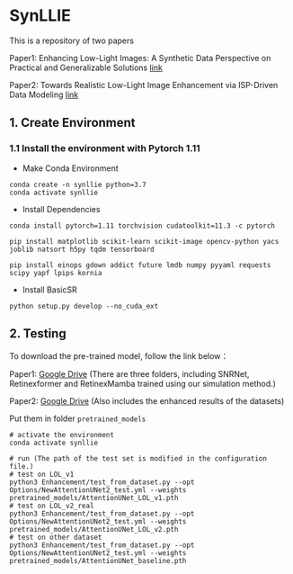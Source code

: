# SynLLIE
This is a repository of two papers

Paper1: Enhancing Low-Light Images: A Synthetic Data Perspective on Practical and Generalizable Solutions [link](https://doi.org/10.1609/aaai.v39i6.32617)

Paper2: Towards Realistic Low-Light Image Enhancement via ISP-Driven Data Modeling [link](https://arxiv.org/abs/2504.12204)

## 1. Create Environment


### 1.1 Install the environment with Pytorch 1.11

- Make Conda Environment
```
conda create -n synllie python=3.7
conda activate synllie
```

- Install Dependencies
```
conda install pytorch=1.11 torchvision cudatoolkit=11.3 -c pytorch

pip install matplotlib scikit-learn scikit-image opencv-python yacs joblib natsort h5py tqdm tensorboard

pip install einops gdown addict future lmdb numpy pyyaml requests scipy yapf lpips kornia
```

- Install BasicSR
```
python setup.py develop --no_cuda_ext
```

## 2. Testing

To download the pre-trained model, follow the link below：

Paper1: [Google Drive](https://drive.google.com/drive/folders/1eMRYNUgcTAduv4OVnajEkeELWaG_clr-?usp=drive_link) (There are three folders, including SNRNet, Retinexformer and RetinexMamba trained using our simulation method.)

Paper2: [Google Drive](https://drive.google.com/drive/folders/1tBYkZ7gXaI_sh8UGcXQfoPqAn4TB8fQU?usp=sharing) (Also includes the enhanced results of the datasets)

Put them in folder `pretrained_models`

```shell
# activate the environment
conda activate synllie

# run (The path of the test set is modified in the configuration file.)
# test on LOL_v1
python3 Enhancement/test_from_dataset.py --opt Options/NewAttentionUNet2_test.yml --weights pretrained_models/AttentionUNet_LOL_v1.pth
# test on LOL_v2_real
python3 Enhancement/test_from_dataset.py --opt Options/NewAttentionUNet2_test.yml --weights pretrained_models/AttentionUNet_LOL_v2.pth
# test on other dataset
python3 Enhancement/test_from_dataset.py --opt Options/NewAttentionUNet2_test.yml --weights pretrained_models/AttentionUNet_baseline.pth 
